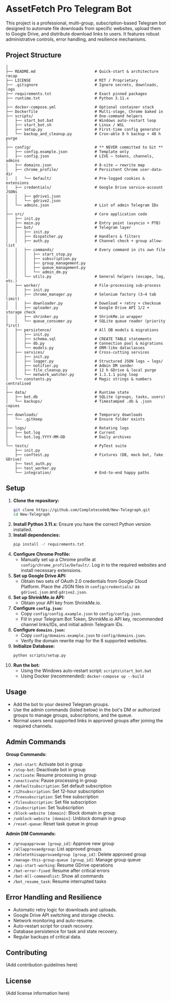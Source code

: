# AssetFetch Pro Telegram Bot

This project is a professional, multi-group, subscription-based Telegram bot designed to automate file downloads from specific websites, upload them to Google Drive, and distribute download links to users. It features robust administrative controls, error handling, and resilience mechanisms.

## Project Structure

```
│
├── README.md                          # Quick-start & architecture recap
├── LICENSE                            # MIT / Proprietary
├── .gitignore                         # Ignore secrets, downloads, logs
├── requirements.txt                   # Exact pinned packages
├── runtime.txt                        # Python 3.11.x
│
├── docker-compose.yml                 # Optional container stack
├── Dockerfile                         # Multi-stage, Chrome baked in
├── scripts/                           # One-command helpers
│   ├── start_bot.bat                  # Windows auto-restart loop
│   ├── start_bot.sh                   # Linux / WSL
│   ├── setup.py                       # First-time config generator
│   └── backup_and_cleanup.py          # Cron-able 8 h backup + 48 h purge
│
├── config/                            # ** NEVER committed to Git **
│   ├── config.example.json            # Template only
│   ├── config.json                    # LIVE – tokens, channels, admins
│   ├── domains.json                   # 8-site → rewrite map
│   ├── chrome_profile/                # Persistent Chrome user-data-dir
│   │   └── Default/                   # Pre-logged cookies & extensions
│   ├── credentials/                   # Google Drive service-account JSONs
│   │   ├── gdrive1.json
│   │   └── gdrive2.json
│   └── admins.json                    # List of admin Telegram IDs
│
├── src/                               # Core application code
│   ├── init.py
│   ├── main.py                        # Entry point (asyncio + PTB)
│   ├── bot/                           # Telegram layer
│   │   ├── init.py
│   │   ├── dispatcher.py              # Handlers & filters
│   │   ├── auth.py                    # Channel check + group allow-list
│   │   ├── commands/                  # Every command in its own file
│   │   │   ├── start_stop.py
│   │   │   ├── subscription.py
│   │   │   ├── group_management.py
│   │   │   ├── queue_management.py
│   │   │   └── admin_dm.py
│   │   └── utils.py                   # General helpers (escape, log, etc.)
│   ├── worker/                        # File-processing sub-process
│   │   ├── init.py
│   │   ├── chrome_manager.py          # Selenium factory (3–4 tab limit)
│   │   ├── downloader.py              # Download + retry + checksum
│   │   ├── uploader.py                # Google Drive API 1/2 + storage check
│   │   ├── shrinker.py                # ShrinkMe.io wrapper
│   │   └── queue_consumer.py          # SQLite queue reader (priority first)
│   ├── persistence/                   # All DB models & migrations
│   │   ├── init.py
│   │   ├── schema.sql                 # CREATE TABLE statements
│   │   ├── db.py                      # Connection pool & migrations
│   │   └── models.py                  # ORM-like dataclasses
│   ├── services/                      # Cross-cutting services
│   │   ├── init.py
│   │   ├── logger.py                  # Structured JSON logs → logs/
│   │   ├── notifier.py                # Admin DM sender
│   │   ├── file_cleanup.py            # 12 h GDrive & local purge
│   │   └── network_watcher.py         # 1.1.1.1 ping loop
│   └── constants.py                   # Magic strings & numbers centralised
│
├── data/                              # Runtime state
│   ├── bot.db                         # SQLite (groups, tasks, users)
│   └── backups/                       # Timestamped .db & .json copies
│
├── downloads/                         # Temporary downloads
│   └── .gitkeep                       # Ensure folder exists
│
├── logs/                              # Rotating logs
│   ├── bot.log                        # Current
│   └── bot.log.YYYY-MM-DD             # Daily archives
│
└── tests/                             # PyTest suite
    ├── init.py
    ├── conftest.py                    # Fixtures (DB, mock bot, fake GDrive)
    ├── test_auth.py
    ├── test_worker.py
    └── integration/                   # End-to-end happy paths
```

## Setup

1.  **Clone the repository:**
    ```bash
    git clone https://github.com/Completecode8/New-Telegraph.git
    cd New-Telegraph
    ```
2.  **Install Python 3.11.x:** Ensure you have the correct Python version installed.
3.  **Install dependencies:**
    ```bash
    pip install -r requirements.txt
    ```
4.  **Configure Chrome Profile:**
    *   Manually set up a Chrome profile at `config/chrome_profile/Default/`. Log in to the required websites and install necessary extensions.
5.  **Set up Google Drive API:**
    *   Obtain two sets of OAuth 2.0 credentials from Google Cloud Platform. Place the JSON files in `config/credentials/` as `gdrive1.json` and `gdrive2.json`.
6.  **Set up ShrinkMe.io API:**
    *   Obtain your API key from ShrinkMe.io.
7.  **Configure `config.json`:**
    *   Copy `config/config.example.json` to `config/config.json`.
    *   Fill in your Telegram Bot Token, ShrinkMe.io API key, recommended channel links/IDs, and initial admin Telegram IDs.
8.  **Configure `domains.json`:**
    *   Copy `config/domains.example.json` to `config/domains.json`.
    *   Verify the domain rewrite map for the 8 supported websites.
9.  **Initialize Database:**
    ```bash
    python scripts/setup.py
    ```
10. **Run the bot:**
    *   Using the Windows auto-restart script: `scripts\start_bot.bat`
    *   Using Docker (recommended): `docker-compose up --build`

## Usage

*   Add the bot to your desired Telegram groups.
*   Use the admin commands (listed below) in the bot's DM or authorized groups to manage groups, subscriptions, and the queue.
*   Normal users send supported links in approved groups after joining the required channels.

## Admin Commands

**Group Commands:**

*   `/bot-start`: Activate bot in group
*   `/stop-bot`: Deactivate bot in group
*   `/activate`: Resume processing in group
*   `/unactivate`: Pause processing in group
*   `/defaultsubscription`: Set default subscription
*   `/12hsubscription`: Set 12-hour subscription
*   `/freesubscription`: Set free subscription
*   `/filesubscription`: Set file subscription
*   `/1subscription`: Set 1subscription
*   `/block-website [domain]`: Block domain in group
*   `/unblock-website [domain]`: Unblock domain in group
*   `/reset-queue`: Reset task queue in group

**Admin DM Commands:**

*   `/groupapprovae [group_id]`: Approve new group
*   `/allapprovaedgroup`: List approved groups
*   `/deletethisapprovaedgroup [group_id]`: Delete approved group
*   `/manage-this-group-queue [group_id]`: Manage group queue
*   `/api-start-working`: Resume GDrive operations
*   `/bot-error-fixed`: Resume after critical errors
*   `/bot-All-commandlist`: Show all commands
*   `/bot_resume_task`: Resume interrupted tasks

## Error Handling and Resilience

*   Automatic retry logic for downloads and uploads.
*   Google Drive API switching and storage checks.
*   Network monitoring and auto-resume.
*   Auto-restart script for crash recovery.
*   Database persistence for task and state recovery.
*   Regular backups of critical data.

## Contributing

(Add contribution guidelines here)

## License

(Add license information here)
